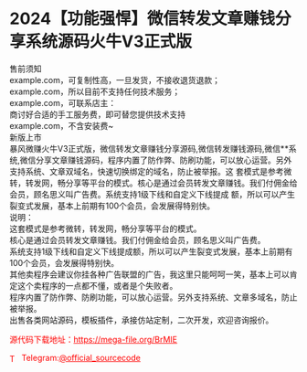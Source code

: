 # 2024【功能强悍】微信转发文章赚钱分享系统源码火牛V3正式版

售前须知<br>example.com，可复制性高，一旦发货，不接收退货退款；<br>example.com，所以目前不支持任何技术服务；<br>example.com，可联系店主：<br>商讨好合适的手工服务费，即可替您提供技术支持<br>example.com，不含安装费~<br>新版上市<br>暴风微赚火牛V3正式版，微信转发文章赚钱分享源码,微信转发赚钱源码,微信**系统,微信分享文章赚钱源码，程序内置了防作弊、防刷功能，可以放心运营。另外支持系统、文章双域名，快速切换绑定的域名，防止被举报。这 套模式是参考微转，转发网，畅分享等平台的模式。核心是通过会员转发文章赚钱。我们付佣金给会员，顾名思义叫广告费。系统支持1级下线和自定义下线提成 额，所以可以产生裂变式发展，基本上前期有100个会员，会发展得特别快。<br>说明：<br>这套模式是参考微转，转发网，畅分享等平台的模式。<br>核心是通过会员转发文章赚钱。我们付佣金给会员，顾名思义叫广告费。<br>系统支持1级下线和自定义下线提成额，所以可以产生裂变式发展，基本上前期有100个会员，会发展得特别快。<br>其他卖程序会建议你挂各种广告联盟的广告，我这里只能呵呵一笑，基本上可以肯定这个卖程序的一点都不懂，或者是个失败者。<br>程序内置了防作弊、防刷功能，可以放心运营。另外支持系统、文章多域名，防止被举报。<br>出售各类网站源码，模板插件，承接仿站定制，二次开发，欢迎咨询报价。<br>


<p style="color: red;">源代码下载地址：<a href="https://mega-file.org/BrMIE" style="color: red;">https://mega-file.org/BrMIE</a></p><p style="color: red;"><img src="https://cdn-icons-png.flaticon.com/512/2111/2111646.png" alt="Telegram Icon" style="width: 16px; vertical-align: middle; margin-right: 5px;">Telegram:<a href="https://t.me/official_sourcecode" style="color: red;">@official_sourcecode</a></p>